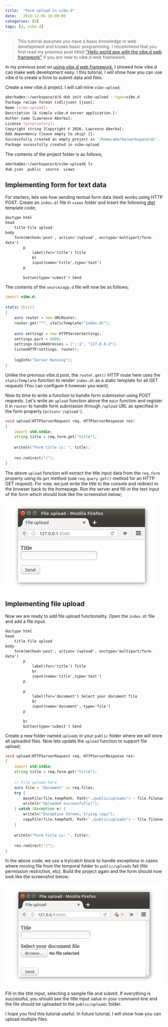 ```yaml
---
title:  "Form upload in vibe.d"
date:   2016-12-06 16:00:00
categories: [d]
tags: [d, vibe.d]
---
```


> This tutorial assumes you have a basic knowledge in web development and knows basic programming. I recommend that you first read my previous post titled ["Hello world app with the vibe.d web framework"](https://laberba.github.io/2016/hello-world-app-with-the-vibe.d-web-framework/) if you are new to vibe.d web framework.  

In my previous post on [using vibe.d web framework](https://laberba.github.io/2016/hello-world-app-with-the-vibe.d-web-framework/), I showed how vibe.d can make web development easy. I this tutorial, I will show how you can use vibe.d to create a form to submit data and files.

Create a new vibe.d project. I will call mine `vibe-upload`;

```sh
aberba@mx:~/workspace/d/$ dub init vibe-upload --type=vibe.d
Package recipe format (sdl/json) [json]: 
Name [vibe-upload]: 
Description [A simple vibe.d server application.]: 
Author name [Lawrence Aberba]: 
License [proprietary]: 
Copyright string [Copyright © 2016, Lawrence Aberba]: 
Add dependency (leave empty to skip) []: 
Successfully created an empty project in '/home/aberba/workspace/d/'.
Package sucessfully created in vibe-upload
```

The contents of the project folder is as follows;

```sh
aberba@mx:~/workspace/d/vibe-upload$ ls 
dub.json  public  source  views
```

## Implementing form for text data
For starters, lets see how sending textual form data (text) works using HTTP POST. Create an `index.dt` file in `views` folder and insert the following [diet](http://vibed.org/templates/diet) template code;

```jade
doctype html
head
    title File upload
body
    form(method='post', action='/upload', enctype='multipart/form-data')
        p
            label(for='title') Title
            br
            input(name='title',type='text')
        p
        
        button(type='submit') Send
```

The contents of the `source/app.d` file will now be as follows;

```d
import vibe.d;

static this()
{
    auto router = new URLRouter;
    router.get("*", staticTemplate!"index.dt");

    auto settings = new HTTPServerSettings;
    settings.port = 8080;
    settings.bindAddresses = ["::1", "127.0.0.1"];
    listenHTTP(settings, router);

    logInfo("Server Running");
}
```

Unlike the previous vibe.d post, the `router.get()` HTTP route here uses the `staticTemplate` function to render `index.dt` as a static template for all GET requests (You can configure it however you want). 

Now its time to write a function to handle form submission using POST requests. Let's write an `upload` function above the `main` function and register it in `router` to handle form submission through `/upload` URL as specified in the form property (`action='/upload'`).

```d
void upload(HTTPServerRequest req, HTTPServerResponse res)
{
    import std.stdio;
    string title = req.form.get("title");

    writeln("Form title is: ", title);

    res.redirect("/");
}
```

The above `upload` function will extract the title input data from the `req.form` property using its `get` method (use `req.query.get()` method for an HTTP GET request). For now, we just write the title to the console and redirect to the browser back to the homepage. Run the server and fill-in the text input of the form which should look like the screenshot below;

![Title submission form](/images/form-upload1.png)

## Implementing file upload
Now we are ready to add file upload functionality. Open the `index.dt` file and add a file input.

```jade
doctype html
head
    title File upload
body
    form(method='post', action='/upload', enctype='multipart/form-data')
        p
            label(for='title') Title
            br
            input(name='title',type='text')
        p

        p
            label(for='document') Select your document file
            br
            input(name='document', type='file')
        p

        br
        button(type='submit') Send
```

Create a new folder named `uploads` in your `public` folder where we will store all uploaded files. Now lets update the `upload` function to support file upload;

```d
void upload(HTTPServerRequest req, HTTPServerResponse res)
{
    import std.stdio;
    string title = req.form.get("title");

    // File upload here
    auto file = "document" in req.files;
    try {
        moveFile(file.tempPath, Path("./public/uploads") ~ file.filename);
        writeln("Uploaded successfully!");
    } catch (Exception e) {
        writeln("Exception thrown, trying copy");
        copyFile(file.tempPath, Path("./public/uploads") ~ file.filename);
    }

    writeln("Form title is: ", title);

    res.redirect("/");
}
```

In the above code, we use a try/catch block to handle exceptions in cases where moving file from the temporal folder to `public/uploads` fail (file permission restriction, etc). Build the project again and the form should now look like the screenshot below;

![Single file upload form](/images/form-upload2.png)


Fill-in the title input, selecting a sample file and submit. If everything is successful, you should see the title input value in your command-line and the file should be uploaded to the `public/uploads` folder.

I hope you find this tutorial useful. In future tutorial, I will show how you can upload multiple files.

